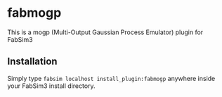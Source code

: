 # fabmogp
This is a mogp (Multi-Output Gaussian Process Emulator) plugin for FabSim3


## Installation
Simply type `fabsim localhost install_plugin:fabmogp` anywhere inside your FabSim3 install directory.
